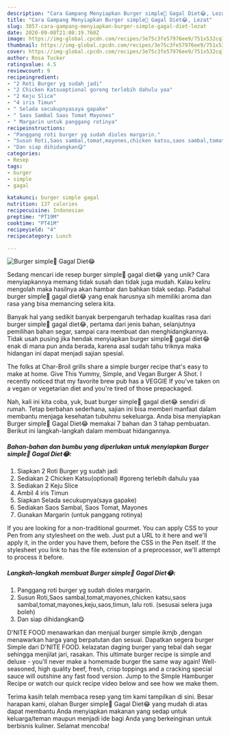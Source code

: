 ```yaml
---
description: "Cara Gampang Menyiapkan Burger simple🍔 Gagal Diet😂, Lezat"
title: "Cara Gampang Menyiapkan Burger simple🍔 Gagal Diet😂, Lezat"
slug: 3857-cara-gampang-menyiapkan-burger-simple-gagal-diet-lezat
date: 2020-09-08T21:08:19.760Z
image: https://img-global.cpcdn.com/recipes/3e75c3fe57976ee9/751x532cq70/burger-simple🍔-gagal-diet😂-foto-resep-utama.jpg
thumbnail: https://img-global.cpcdn.com/recipes/3e75c3fe57976ee9/751x532cq70/burger-simple🍔-gagal-diet😂-foto-resep-utama.jpg
cover: https://img-global.cpcdn.com/recipes/3e75c3fe57976ee9/751x532cq70/burger-simple🍔-gagal-diet😂-foto-resep-utama.jpg
author: Rosa Tucker
ratingvalue: 4.5
reviewcount: 9
recipeingredient:
- "2 Roti Burger yg sudah jadi"
- "2 Chicken Katsuoptional goreng terlebih dahulu yaa"
- "2 Keju Slice"
- "4 iris Timun"
- " Selada secukupnyasaya gapake"
- " Saos Sambal Saos Tomat Mayones"
- " Margarin untuk panggang rotinya"
recipeinstructions:
- "Panggang roti burger yg sudah dioles margarin."
- "Susun Roti,Saos sambal,tomat,mayones,chicken katsu,saos sambal,tomat,mayones,keju,saos,timun, lalu roti. (sesusai selera juga boleh)"
- "Dan siap dihidangkan😋"
categories:
- Resep
tags:
- burger
- simple
- gagal

katakunci: burger simple gagal 
nutrition: 137 calories
recipecuisine: Indonesian
preptime: "PT19M"
cooktime: "PT41M"
recipeyield: "4"
recipecategory: Lunch

---
```



![Burger simple🍔 Gagal Diet😂](https://img-global.cpcdn.com/recipes/3e75c3fe57976ee9/751x532cq70/burger-simple🍔-gagal-diet😂-foto-resep-utama.jpg)

Sedang mencari ide resep burger simple🍔 gagal diet😂 yang unik? Cara menyiapkannya memang tidak susah dan tidak juga mudah. Kalau keliru mengolah maka hasilnya akan hambar dan bahkan tidak sedap. Padahal burger simple🍔 gagal diet😂 yang enak harusnya sih memiliki aroma dan rasa yang bisa memancing selera kita.

Banyak hal yang sedikit banyak berpengaruh terhadap kualitas rasa dari burger simple🍔 gagal diet😂, pertama dari jenis bahan, selanjutnya pemilihan bahan segar, sampai cara membuat dan menghidangkannya. Tidak usah pusing jika hendak menyiapkan burger simple🍔 gagal diet😂 enak di mana pun anda berada, karena asal sudah tahu triknya maka hidangan ini dapat menjadi sajian spesial.

The folks at Char-Broil grills share a simple burger recipe that&#39;s easy to make at home. Give This Yummy, Simple, and Vegan Burger A Shot. I recently noticed that my favorite brew pub has a VEGGIE If you&#39;ve taken on a vegan or vegetarian diet and you&#39;re tired of those prepackaged.


Nah, kali ini kita coba, yuk, buat burger simple🍔 gagal diet😂 sendiri di rumah. Tetap berbahan sederhana, sajian ini bisa memberi manfaat dalam membantu menjaga kesehatan tubuhmu sekeluarga. Anda bisa menyiapkan Burger simple🍔 Gagal Diet😂 memakai 7 bahan dan 3 tahap pembuatan. Berikut ini langkah-langkah dalam membuat hidangannya.

<!--inarticleads1-->

##### Bahan-bahan dan bumbu yang diperlukan untuk menyiapkan Burger simple🍔 Gagal Diet😂:

1. Siapkan 2 Roti Burger yg sudah jadi
1. Sediakan 2 Chicken Katsu(optional) #goreng terlebih dahulu yaa
1. Sediakan 2 Keju Slice
1. Ambil 4 iris Timun
1. Siapkan  Selada secukupnya(saya gapake)
1. Sediakan  Saos Sambal, Saos Tomat, Mayones
1. Gunakan  Margarin (untuk panggang rotinya)


If you are looking for a non-traditional gourmet. You can apply CSS to your Pen from any stylesheet on the web. Just put a URL to it here and we&#39;ll apply it, in the order you have them, before the CSS in the Pen itself. If the stylesheet you link to has the file extension of a preprocessor, we&#39;ll attempt to process it before. 

<!--inarticleads2-->

##### Langkah-langkah membuat Burger simple🍔 Gagal Diet😂:

1. Panggang roti burger yg sudah dioles margarin.
1. Susun Roti,Saos sambal,tomat,mayones,chicken katsu,saos sambal,tomat,mayones,keju,saos,timun, lalu roti. (sesusai selera juga boleh)
1. Dan siap dihidangkan😋


D&#39;NITE FOOD menawarkan dan menjual burger simple ikmjb ,dengan menawarkan harga yang berpatutan dan sesuai. Dapatkan segera burger Simple dari D&#39;NITE FOOD. kelazatan daging burger yang tebal dah segar sehingga menjilat jari, rasakan. This ultimate burger recipe is simple and deluxe - you&#39;ll never make a homemade burger the same way again! Well-seasoned, high quality beef, fresh, crisp toppings and a cracking special sauce will outshine any fast food version. Jump to the Simple Hamburger Recipe or watch our quick recipe video below and see how we make them. 

Terima kasih telah membaca resep yang tim kami tampilkan di sini. Besar harapan kami, olahan Burger simple🍔 Gagal Diet😂 yang mudah di atas dapat membantu Anda menyiapkan makanan yang sedap untuk keluarga/teman maupun menjadi ide bagi Anda yang berkeinginan untuk berbisnis kuliner. Selamat mencoba!
